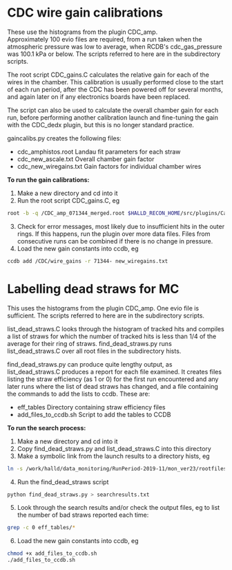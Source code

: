 # CDC wire gain calibrations

These use the histograms from the plugin CDC\_amp.  
Approximately 100 evio files are required, from a run taken when the atmospheric pressure was low to average, when RCDB's cdc\_gas\_pressure was 100.1 kPa or below. 
The scripts referred to here are in the subdirectory scripts.

The root script CDC\_gains.C calculates the relative gain for each of the wires in the chamber. This calibration is usually performed close to the start of each run period, after the CDC has been powered off for several months, and again later on if any electronics boards have been replaced. 

The script can also be used to calculate the overall chamber gain for each run, before performing another calibration launch and fine-tuning the gain with the CDC\_dedx plugin, but this is no longer standard practice.

gaincalibs.py creates the following files:
- cdc_amphistos.root Landau fit parameters for each straw
- cdc_new_ascale.txt Overall chamber gain factor
- cdc_new_wiregains.txt Gain factors for individual chamber wires

**To run the gain calibrations:**

1. Make a new directory and cd into it
2. Run the root script CDC_gains.C, eg
```sh
root -b -q /CDC_amp_071344_merged.root $HALLD_RECON_HOME/src/plugins/Calibration/CDC_amp/CDC_gains.C
```
3. Check for error messages, most likely due to insufficient hits in the outer rings. If this happens, run the plugin over more data files. Files from consecutive runs can be combined if there is no change in pressure.
4. Load the new gain constants into ccdb, eg
```sh
ccdb add /CDC/wire_gains -r 71344- new_wiregains.txt
```



# Labelling dead straws for MC

This uses the histograms from the plugin CDC_amp.
One evio file is sufficient.
The scripts referred to here are in the subdirectory scripts.

list\_dead\_straws.C looks through the histogram of tracked hits and compiles a list of straws for which the number of tracked hits is less than 1/4 of the average for their ring of straws.
find\_dead\_straws.py runs list\_dead\_straws.C over all root files in the subdirectory hists.

find\_dead\_straws.py can produce quite lengthy output, as list\_dead\_straws.C produces a report for each file examined. It creates files listing the straw efficiency (as 1 or 0) for the first run encountered and any later runs where the list of dead straws has changed, and a file containing the commands to add the lists to ccdb. These are:
* eff\_tables Directory containing straw efficiency files
* add\_files\_to\_ccdb.sh Script to add the tables to CCDB

**To run the search process:**

1. Make a new directory and cd into it
2. Copy find\_dead\_straws.py and list\_dead\_straws.C into this directory
3. Make a symbolic link from the launch results to a directory hists, eg
```sh
ln -s /work/halld/data_monitoring/RunPeriod-2019-11/mon_ver23/rootfiles/ hists
```
4. Run the find\_dead\_straws script 
```sh
python find_dead_straws.py > searchresults.txt
```
5. Look through the search results and/or check the output files, eg to list the number of bad straws reported each time:
```sh
grep -c 0 eff_tables/*  
```
6. Load the new gain constants into ccdb, eg
```sh
chmod +x add_files_to_ccdb.sh 
./add_files_to_ccdb.sh 
```



